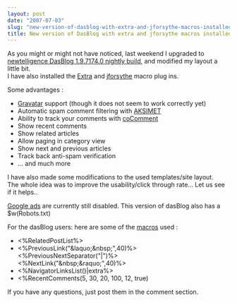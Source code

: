 ```yaml
---
layout: post
date: "2007-07-03"
slug: "new-version-of-dasblog-with-extra-and-jforsythe-macros-installed"
title: New version of DasBlog with extra and jforsythe macros installed
---
```


<p>
As you might or might not have noticed, last weekend I upgraded to <a href="https://dasblog.info/dbftp/">newtelligence DasBlog 1.9.7174.0 nightly build</a>, and modified my layout a little bit.<br />
I have also installed the <a href="https://www.vasanth.in/Software.aspx?=dasblogextra">Extra</a> and <a href="https://www.jforsythe.com/jforsythe/proj_dasblog.aspx#tabi_2">jforsythe</a> macro plug ins.
</p>
<p>
Some advantages :
</p>
<ul>
	<li><a href="https://www.gravatar.com">Gravatar</a> support (though it does not seem to work correctly yet) </li>
	<li>Automatic spam comment filtering with <a href="https://akismet.com/">AKSIMET</a>&nbsp; </li>
	<li>Ability to track your comments with <a href="https://www.cocomment.com/">coComment</a> </li>
	<li>Show recent comments </li>
	<li>Show related articles </li>
	<li>Allow paging in category view </li>
	<li>Show next and previous articles </li>
	<li>Track back anti-spam verification </li>
	<li>... and much more</li>
</ul>
<p>
I have also made some modifications to the used templates/site layout.<br />
The whole idea was to improve the usability/click through rate... Let us see if it helps..
</p>
<p>
<a href="https://adwords.google.com/">Google ads</a> are currently still disabled. This version of dasBlog also has a $w(Robots.txt)
</p>
<p>
For the&nbsp;dasBlog users: here are some of the <a href="https://www.jforsythe.com/jforsythe/projects/DasBlogMacros.html">macros</a> used :
</p>
<ul>
	<li>&lt;%RelatedPostList%&gt;&nbsp; </li>
	<li>&lt;%PreviousLink(&quot;&amp;laquo;&amp;nbsp;&quot;,40)%&gt;<br />
	&lt;%PreviousNextSeparator(&quot;|&quot;)%&gt;<br />
	&lt;%NextLink(&quot;&amp;nbsp;&amp;raquo;&quot;,40)%&gt; </li>
	<li>&lt;%NavigatorLinksList()|extra%&gt; </li>
	<li>&lt;%RecentComments(5, 30, 20, 100, 12, true)</li>
</ul>
<p>
If you have any questions, just post them in the comment section.
</p>
<p>
&nbsp;
</p>
